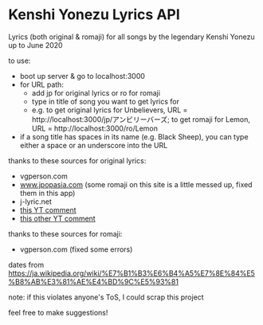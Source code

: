 # Kenshi Yonezu Lyrics API

Lyrics (both original & romaji) for all songs by the legendary Kenshi Yonezu up to June 2020

to use:
- boot up server & go to localhost:3000
- for URL path:
  - add jp for original lyrics or ro for romaji
  - type in title of song you want to get lyrics for
  - e.g. to get original lyrics for Unbelievers, URL = http://localhost:3000/jp/アンビリーバーズ; to get romaji for Lemon, URL = http://localhost:3000/ro/Lemon
- if a song title has spaces in its name (e.g. Black Sheep), you can type either a space or an underscore into the URL

thanks to these sources for original lyrics:
- vgperson.com
- www.jpopasia.com (some romaji on this site is a little messed up, fixed them in this app)
- j-lyric.net
- [this YT comment](https://www.youtube.com/watch?v=Y4_vXzyOJHE&lc=UgyToLOsV4UblSAOv314AaABAg)
- [this other YT comment](https://www.youtube.com/watch?v=1s84rIhPuhk&lc=UgwKjHxckcjQq0ND9zN4AaABAg)

thanks to these sources for romaji:
- vgperson.com (fixed some errors)

dates from https://ja.wikipedia.org/wiki/%E7%B1%B3%E6%B4%A5%E7%8E%84%E5%B8%AB%E3%81%AE%E4%BD%9C%E5%93%81

note: if this violates anyone's ToS, I could scrap this project

feel free to make suggestions!
